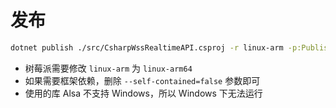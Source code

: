 # 发布

```bash
dotnet publish ./src/CsharpWssRealtimeAPI.csproj -r linux-arm -p:PublishSingleFile=true -f net9.0 --self-contained=false -o ./publish/linux-arm
```

- 树莓派需要修改 `linux-arm` 为 `linux-arm64`
- 如果需要框架依赖，删除 `--self-contained=false` 参数即可
- 使用的库 Alsa 不支持 Windows，所以 Windows 下无法运行